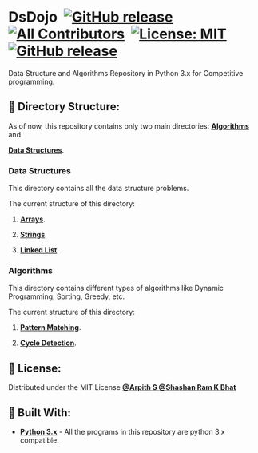 # DsDojo &nbsp;[![GitHub release](https://img.shields.io/badge/Release-v1.0-green.svg?&colorA=024a70&?&colorB=0779b5)](https://github.com/Arpith-kumar/DsDojo)&nbsp; [![All Contributors](https://img.shields.io/badge/all_contributors-2-orange.svg?style=flat-square)](https://github.com/Arpith-kumar/DsDojo/graphs/contributors)&nbsp; [![License: MIT](https://img.shields.io/badge/License-MIT-yellow.svg)](https://github.com/Arpith-kumar/DsDojo/blob/master/LICENSE.md)&nbsp;[![GitHub release](https://img.shields.io/badge/Built--With-<3-green.svg?style=flat-square?&colorA=e76b36&?&colorB=d55b33)]()

Data Structure and Algorithms Repository in Python 3.x for Competitive programming.

  

## :open_file_folder: Directory Structure:

As of now, this repository contains only two main directories: [**Algorithms**](Algorithms) and

[**Data Structures**](Data_Structures).

  

### Data Structures

  

This directory contains all the data structure problems.

  

The current structure of this directory:

1.  [**Arrays**](Data_Structures/Arrays).

2.  [**Strings**](Data_Structures/Strings).
3.  [**Linked List**](Data_Structures/Linked_List).

  

### Algorithms

  

This directory contains different types of algorithms like Dynamic Programming, Sorting, Greedy, etc.

  

The current structure of this directory:

1.  [**Pattern Matching**](Algorithms/Pattern_Matching).

2.  [**Cycle Detection**](Algorithms/Cycle_Detection).

  

## :page_with_curl: License:

  

Distributed under the MIT License [**@Arpith S  @Shashan Ram K Bhat**](LICENSE.md)

  

## :nut_and_bolt: Built With:

  

*  [**Python 3.x**](https://www.python.org/) - All the programs in this repository are python 3.x compatible.